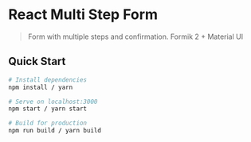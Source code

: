 # React Multi Step Form

> Form with multiple steps and confirmation. Formik 2 + Material UI

## Quick Start

```bash
# Install dependencies
npm install / yarn

# Serve on localhost:3000
npm start / yarn start

# Build for production
npm run build / yarn build
```
